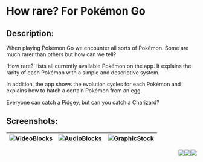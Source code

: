 # How rare? For Pokémon Go

## Description:
When playing Pokémon Go we encounter all sorts of Pokémon. Some are much rarer than others but how can we tell? 

'How rare?' lists all currently available Pokémon on the app. It explains the rarity of each Pokémon with a simple and descriptive system.

In addition, the app shows the evolution cycles for each Pokémon and explains how to hatch a certain Pokémon from an egg.

Everyone can catch a Pidgey, but can you catch a Charizard?

## Screenshots:
| [![VideoBlocks](http://imgur.com/938v7jC.png)](http://videoblocks.com)  | [![AudioBlocks](http://imgur.com/Ftdr7hw.png)](http://audioblocks.com) | [![GraphicStock](http://imgur.com/MMRjM6I.png)](http://graphicstock.com) |
|:---:|:---:|:---:|

<img src="http://imgur.com/938v7jC.png" style="float: right;"/>
<img src="http://imgur.com/Ftdr7hw.png" style="float: right;"/>
<img src="http://imgur.com/MMRjM6I.png" style="float: right;"/>
